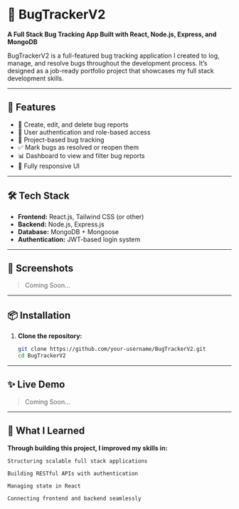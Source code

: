 # 🐞 BugTrackerV2

**A Full Stack Bug Tracking App Built with React, Node.js, Express, and MongoDB**

BugTrackerV2 is a full-featured bug tracking application I created to log, manage, and resolve bugs throughout the development process. It’s designed as a job-ready portfolio project that showcases my full stack development skills.

---

## 🚀 Features

- 🧾 Create, edit, and delete bug reports
- 👥 User authentication and role-based access
- 📁 Project-based bug tracking
- ✅ Mark bugs as resolved or reopen them
- 📊 Dashboard to view and filter bug reports
- 📱 Fully responsive UI

---

## 🛠️ Tech Stack

- **Frontend:** React.js, Tailwind CSS (or other)
- **Backend:** Node.js, Express.js
- **Database:** MongoDB + Mongoose
- **Authentication:** JWT-based login system

---

## 📸 Screenshots

> Coming Soon...

---

## 📦 Installation

1. **Clone the repository:**

   ```bash
   git clone https://github.com/your-username/BugTrackerV2.git
   cd BugTrackerV2

---

## ✨ Live Demo
    
> Coming Soon...

---

## 🧠 What I Learned

**Through building this project, I improved my skills in:**

    Structuring scalable full stack applications

    Building RESTful APIs with authentication

    Managing state in React

    Connecting frontend and backend seamlessly